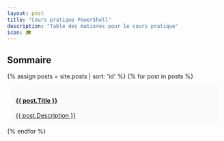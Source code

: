 ```yaml
---
layout: post
title: "Cours pratique PowerShell"
description: "Table des matières pour le cours pratique"
icon: 🎓
---
```


## Sommaire

<div>
    {% assign posts = site.posts | sort: 'id' %}
    {% for post in posts %}
        <a href="{{ post.id }}" style="display: block; display: block; padding: 10px; margin: 10px; background: #fafafa; border-radius: 5px;">
            <h4>{{ post.Title }}</h4>
            <span>{{ post.Description }}</span>
        </a>
    {% endfor %}
</div>